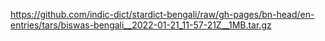 https://github.com/indic-dict/stardict-bengali/raw/gh-pages/bn-head/en-entries/tars/biswas-bengali__2022-01-21_11-57-21Z__1MB.tar.gz  
